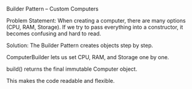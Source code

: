 Builder Pattern – Custom Computers

Problem Statement:
When creating a computer, there are many options (CPU, RAM, Storage). If we try to pass everything into a constructor, it becomes confusing and hard to read.

Solution:
The Builder Pattern creates objects step by step.

ComputerBuilder lets us set CPU, RAM, and Storage one by one.

build() returns the final immutable Computer object.

This makes the code readable and flexible.